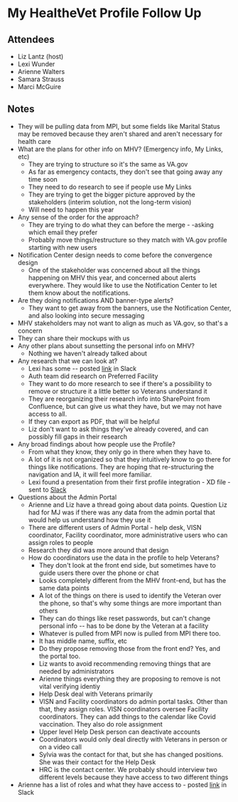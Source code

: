 # My HealtheVet Profile Follow Up

 ## Attendees

- Liz Lantz (host)
- Lexi Wunder
- Arienne Walters
- Samara Strauss
- Marci McGuire

 ## Notes

- They will be pulling data from MPI, but some fields like Marital Status may be removed because they aren't shared and aren't necessary for health care
- What are the plans for other info on MHV?  (Emergency info, My Links, etc)
	- They are trying to structure so it's the same as VA.gov
	- As far as emergency contacts, they don't see that going away any time soon
	- They need to do research to see if people use My Links
	- They are trying to get the bigger picture approved by the stakeholders (interim solution, not the long-term vision)
	- Will need to happen this year
- Any sense of the order for the approach?
	- They are trying to do what they can before the merge - -asking which email they prefer
	- Probably move things/restructure so they match with VA.gov profile starting with new users
- Notification Center design needs to come before the convergence design
	- One of the stakeholder was concerned about all the things happening on MHV this year, and concerned about alerts everywhere.  They would like to use the Notification Center to let them know about the notifications.  
- Are they doing notifications AND banner-type alerts?
	- They want to get away from the banners, use the Notification Center, and also looking into secure messaging
- MHV stakeholders may not want to align as much as VA.gov, so that's a concern
- They can share their mockups with us
- Any other plans about sunsetting the personal info on MHV?
	- Nothing we haven't already talked about
- Any research that we can look at? 
	- Lexi has some -- posted [link](https://xd.adobe.com/view/c27259c3-4f5f-429c-9107-b5461bb9647e-9721/screen/6176d1f9-fea3-4362-bb48-828515a002b4) in Slack
	- Auth team did research on Preferred Facility
	- They want to do more research to see if there's a possibility to remove or structure it a little better so Veterans understand it
	- They are reorganizing their research info into SharePoint from Confluence, but can give us what they have, but we may not have access to all.  
	- If they can export as PDF, that will be helpful
	- Liz don't want to ask things they've already covered, and can possibly fill gaps in their research
- Any broad findings about how people use the Profile?
	- From what they know, they only go in there when they have to.
	- A lot of it is not organized so that they intuitively know to go there for things like notifications.  They are hoping that re-structuring the navigation and IA, it will feel more familiar.
	- Lexi found a presentation from their first profile integration - XD file - sent to [Slack](https://dsva.slack.com/archives/C03557TUK62/p1646344352939639)
- Questions about the Admin Portal
	- Arienne and Liz have a thread going about data points. Question Liz had for MJ was if there was any data from the admin portal that would help us understand how they use it
	- There are different users of Admin Portal - help desk, VISN coordinator, Facility coordinator, more administrative users who can assign roles to people
	- Research they did was more around that design
	- How do coordinators use the data in the profile to help Veterans?  
		- They don't look at the front end side, but sometimes have to guide users there over the phone or chat
		- Looks completely different from the MHV front-end, but has the same data points
		- A lot of the things on there is used to identify the Veteran over the  phone, so that's why some  things are more important than others
		- They can do things like reset passwords, but can't change personal info -- has to be done by the Veteran at a facility
		- Whatever is pulled from MPI now is pulled from MPI there too.
		- It has middle name, suffix, etc
		- Do they propose removing those from the front end? Yes, and the portal too.
		- Liz wants to avoid recommending removing things that are needed by administrators
		- Arienne things everything they are proposing to remove is not vital verifying identiy
		- Help Desk deal with Veterans primarily
		- VISN and Facility coordinators do admin portal tasks.  Other than that, they assign roles.  VISN coordinators oversee Facility coordinators.  They can add things to the calendar like Covid vaccination.  They also do role assignment
		- Upper level Help Desk person can deactivate accounts
		- Coordinators would only deal directly with Veterans in person or on a video call
		- Sylvia was the contact for that, but she has changed positions.  She was their contact for the Help Desk
		- HRC is the contact center.  We probably should interview two different levels because they have access to two different things
- Arienne has a list of roles and what they have access to - posted [link](https://dsva.slack.com/files/UP23SB8BX/F0355CRALMD/admin-portal-jobs-and-roles.pdf) in Slack
